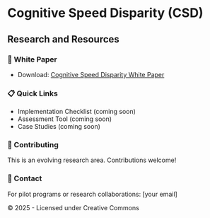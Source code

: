 # Cognitive Speed Disparity (CSD)
## Research and Resources

### 📄 White Paper
- Download: [Cognitive Speed Disparity White Paper](cognitive-speed-disparity-white-paper.pdf)

### 📋 Quick Links
- Implementation Checklist (coming soon)
- Assessment Tool (coming soon)
- Case Studies (coming soon)

### 🤝 Contributing
This is an evolving research area. Contributions welcome!

### 📧 Contact
For pilot programs or research collaborations: [your email]

© 2025 - Licensed under Creative Commons
